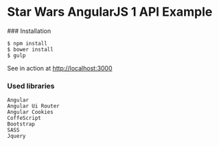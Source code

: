 # Star Wars AngularJS 1 API Example

### Installation

```
$ npm install
$ bower install
$ gulp
```

See in action at [http://localhost:3000](http://localhost:3000)

### Used libraries
```
Angular
Angular Ui Router
Angular Cookies
CoffeScript
Bootstrap
SASS
Jquery

```
